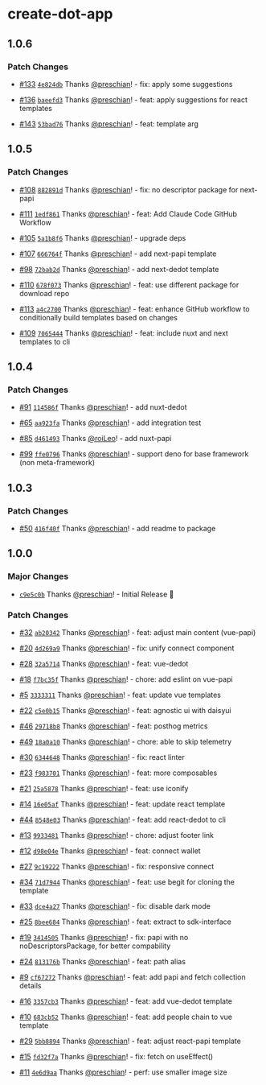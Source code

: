 # create-dot-app

## 1.0.6

### Patch Changes

- [#133](https://github.com/preschian/create-dot-app/pull/133) [`4e824db`](https://github.com/preschian/create-dot-app/commit/4e824db0fdc43e96ac130af84048febddac42465) Thanks [@preschian](https://github.com/preschian)! - fix: apply some suggestions

- [#136](https://github.com/preschian/create-dot-app/pull/136) [`baeefd3`](https://github.com/preschian/create-dot-app/commit/baeefd3f4bb143257562ae53cf7362bb8828ee63) Thanks [@preschian](https://github.com/preschian)! - feat: apply suggestions for react templates

- [#143](https://github.com/preschian/create-dot-app/pull/143) [`53bad76`](https://github.com/preschian/create-dot-app/commit/53bad76ed1606862e203209b126ac81a4cb9a9e6) Thanks [@preschian](https://github.com/preschian)! - feat: template arg

## 1.0.5

### Patch Changes

- [#108](https://github.com/preschian/create-dot-app/pull/108) [`882891d`](https://github.com/preschian/create-dot-app/commit/882891d9819b37e4d66c118e5b7e13e20327f0db) Thanks [@preschian](https://github.com/preschian)! - fix: no descriptor package for next-papi

- [#111](https://github.com/preschian/create-dot-app/pull/111) [`1edf861`](https://github.com/preschian/create-dot-app/commit/1edf8619533b72b1ab337f00aea2004bc31fa366) Thanks [@preschian](https://github.com/preschian)! - feat: Add Claude Code GitHub Workflow

- [#105](https://github.com/preschian/create-dot-app/pull/105) [`5a1b8f6`](https://github.com/preschian/create-dot-app/commit/5a1b8f670404284d8b23c1663c5b8eafed33001a) Thanks [@preschian](https://github.com/preschian)! - upgrade deps

- [#107](https://github.com/preschian/create-dot-app/pull/107) [`666764f`](https://github.com/preschian/create-dot-app/commit/666764fb7d05957cbfa99f2ed5c31942869341d4) Thanks [@preschian](https://github.com/preschian)! - add next-papi template

- [#98](https://github.com/preschian/create-dot-app/pull/98) [`72bab2d`](https://github.com/preschian/create-dot-app/commit/72bab2de941d7e46775ca07604cf65fc0de60581) Thanks [@preschian](https://github.com/preschian)! - add next-dedot template

- [#110](https://github.com/preschian/create-dot-app/pull/110) [`678f073`](https://github.com/preschian/create-dot-app/commit/678f0735d7244bcc392777cb488af02f2f4cedfb) Thanks [@preschian](https://github.com/preschian)! - feat: use different package for download repo

- [#113](https://github.com/preschian/create-dot-app/pull/113) [`a4c2700`](https://github.com/preschian/create-dot-app/commit/a4c270004b9781e1b17eb5c93711f3e89f39b708) Thanks [@preschian](https://github.com/preschian)! - feat: enhance GitHub workflow to conditionally build templates based on changes

- [#109](https://github.com/preschian/create-dot-app/pull/109) [`7065444`](https://github.com/preschian/create-dot-app/commit/70654444117b11cb8d60482fe57df01d2d673554) Thanks [@preschian](https://github.com/preschian)! - feat: include nuxt and next templates to cli

## 1.0.4

### Patch Changes

- [#91](https://github.com/preschian/create-dot-app/pull/91) [`114586f`](https://github.com/preschian/create-dot-app/commit/114586f86f844c4b1852e0cd2484441786564078) Thanks [@preschian](https://github.com/preschian)! - add nuxt-dedot

- [#65](https://github.com/preschian/create-dot-app/pull/65) [`aa923fa`](https://github.com/preschian/create-dot-app/commit/aa923fa2aa618a9c95d012638a5f7873b7c2ddd4) Thanks [@preschian](https://github.com/preschian)! - add integration test

- [#85](https://github.com/preschian/create-dot-app/pull/85) [`d461493`](https://github.com/preschian/create-dot-app/commit/d461493f279699489df3a76e91e8d4430e23718f) Thanks [@roiLeo](https://github.com/roiLeo)! - add nuxt-papi

- [#99](https://github.com/preschian/create-dot-app/pull/99) [`ffe0796`](https://github.com/preschian/create-dot-app/commit/ffe079645c1ecc80afb78c4c2209fe385381f8b3) Thanks [@preschian](https://github.com/preschian)! - support deno for base framework (non meta-framework)

## 1.0.3

### Patch Changes

- [#50](https://github.com/preschian/create-dot-app/pull/50) [`416f40f`](https://github.com/preschian/create-dot-app/commit/416f40f685090283802cc63bd61d684e6c5bff85) Thanks [@preschian](https://github.com/preschian)! - add readme to package

## 1.0.0

### Major Changes

- [`c9e5c0b`](https://github.com/preschian/create-dot-app/commit/c9e5c0b5699cfadac5dbdd9a66e5dca022f49491) Thanks [@preschian](https://github.com/preschian)! - Initial Release 🚀

### Patch Changes

- [#32](https://github.com/preschian/create-dot-app/pull/32) [`ab20342`](https://github.com/preschian/create-dot-app/commit/ab20342643d2f0e6001601ed3b7bf90f64a51842) Thanks [@preschian](https://github.com/preschian)! - feat: adjust main content (vue-papi)

- [#20](https://github.com/preschian/create-dot-app/pull/20) [`4d269a9`](https://github.com/preschian/create-dot-app/commit/4d269a94fb78fab1ad58ec855bea07ae51f0c7c4) Thanks [@preschian](https://github.com/preschian)! - fix: unify connect component

- [#28](https://github.com/preschian/create-dot-app/pull/28) [`32a5714`](https://github.com/preschian/create-dot-app/commit/32a5714299517b85f5e7497c203c1f4f3e4e0ead) Thanks [@preschian](https://github.com/preschian)! - feat: vue-dedot

- [#18](https://github.com/preschian/create-dot-app/pull/18) [`f7bc35f`](https://github.com/preschian/create-dot-app/commit/f7bc35f9f3c35d404844422ad27896e519b79d41) Thanks [@preschian](https://github.com/preschian)! - chore: add eslint on vue-papi

- [#5](https://github.com/preschian/create-dot-app/pull/5) [`3333311`](https://github.com/preschian/create-dot-app/commit/33333118bf60c1b3abc3605fc582d9ba53c70a6e) Thanks [@preschian](https://github.com/preschian)! - feat: update vue templates

- [#22](https://github.com/preschian/create-dot-app/pull/22) [`c5e0b15`](https://github.com/preschian/create-dot-app/commit/c5e0b15ce8dbfd28e278f462eb4fbd3e6b0dfb32) Thanks [@preschian](https://github.com/preschian)! - feat: agnostic ui with daisyui

- [#46](https://github.com/preschian/create-dot-app/pull/46) [`29718b8`](https://github.com/preschian/create-dot-app/commit/29718b8cae5f02f6d979a67518834b5b8f9ba984) Thanks [@preschian](https://github.com/preschian)! - feat: posthog metrics

- [#49](https://github.com/preschian/create-dot-app/pull/49) [`18a0a10`](https://github.com/preschian/create-dot-app/commit/18a0a1002874dca3cb7f17b9bc48504153768e63) Thanks [@preschian](https://github.com/preschian)! - chore: able to skip telemetry

- [#30](https://github.com/preschian/create-dot-app/pull/30) [`6344648`](https://github.com/preschian/create-dot-app/commit/6344648a6682f38f824e54b8781f07d8d77cce93) Thanks [@preschian](https://github.com/preschian)! - fix: react linter

- [#23](https://github.com/preschian/create-dot-app/pull/23) [`f983701`](https://github.com/preschian/create-dot-app/commit/f983701037590eb07dfbfb8f6882aef05f5b8eb7) Thanks [@preschian](https://github.com/preschian)! - feat: more composables

- [#21](https://github.com/preschian/create-dot-app/pull/21) [`25a5878`](https://github.com/preschian/create-dot-app/commit/25a587844aa5f01d5ddfa6274e7dd29517c409bc) Thanks [@preschian](https://github.com/preschian)! - feat: use iconify

- [#14](https://github.com/preschian/create-dot-app/pull/14) [`16e05af`](https://github.com/preschian/create-dot-app/commit/16e05af988e01c326f2da8c2e501154e251555f8) Thanks [@preschian](https://github.com/preschian)! - feat: update react template

- [#44](https://github.com/preschian/create-dot-app/pull/44) [`8548e03`](https://github.com/preschian/create-dot-app/commit/8548e03f54d48df67bec36fb1884fe685ab437d5) Thanks [@preschian](https://github.com/preschian)! - feat: add react-dedot to cli

- [#13](https://github.com/preschian/create-dot-app/pull/13) [`9933481`](https://github.com/preschian/create-dot-app/commit/993348109b43c7e4eff733e0bbc0a5c4991326cd) Thanks [@preschian](https://github.com/preschian)! - chore: adjust footer link

- [#12](https://github.com/preschian/create-dot-app/pull/12) [`d98e04e`](https://github.com/preschian/create-dot-app/commit/d98e04e51034fda641539c0e751382e779b61408) Thanks [@preschian](https://github.com/preschian)! - feat: connect wallet

- [#27](https://github.com/preschian/create-dot-app/pull/27) [`9c19222`](https://github.com/preschian/create-dot-app/commit/9c19222a5b962ea1353f555f04c0ec6e4ab79957) Thanks [@preschian](https://github.com/preschian)! - fix: responsive connect

- [#34](https://github.com/preschian/create-dot-app/pull/34) [`71d7944`](https://github.com/preschian/create-dot-app/commit/71d794438d554358aeddcbd1abce59a23b6b3603) Thanks [@preschian](https://github.com/preschian)! - feat: use begit for cloning the template

- [#33](https://github.com/preschian/create-dot-app/pull/33) [`dce4a27`](https://github.com/preschian/create-dot-app/commit/dce4a2724a5485e8cd978fed9ea9f84d73327b97) Thanks [@preschian](https://github.com/preschian)! - fix: disable dark mode

- [#25](https://github.com/preschian/create-dot-app/pull/25) [`8bee684`](https://github.com/preschian/create-dot-app/commit/8bee684853fd9222634168be0915cf92f014989b) Thanks [@preschian](https://github.com/preschian)! - feat: extract to sdk-interface

- [#19](https://github.com/preschian/create-dot-app/pull/19) [`3414505`](https://github.com/preschian/create-dot-app/commit/341450565c8be3b4dd4cba80f270e7a47cd03bc0) Thanks [@preschian](https://github.com/preschian)! - fix: papi with no noDescriptorsPackage, for better compability

- [#24](https://github.com/preschian/create-dot-app/pull/24) [`813176b`](https://github.com/preschian/create-dot-app/commit/813176b00b87bfc7a59653e14bb8d353590fa413) Thanks [@preschian](https://github.com/preschian)! - feat: path alias

- [#9](https://github.com/preschian/create-dot-app/pull/9) [`cf67272`](https://github.com/preschian/create-dot-app/commit/cf672723bc6982e8a91ca920ef248b39a8fec823) Thanks [@preschian](https://github.com/preschian)! - feat: add papi and fetch collection details

- [#16](https://github.com/preschian/create-dot-app/pull/16) [`3357cb3`](https://github.com/preschian/create-dot-app/commit/3357cb33d552cdd88d55514f4cc0c7b95e2d599c) Thanks [@preschian](https://github.com/preschian)! - feat: add vue-dedot template

- [#10](https://github.com/preschian/create-dot-app/pull/10) [`683cb52`](https://github.com/preschian/create-dot-app/commit/683cb522aa38784eb96e39a2db9c9d9c35590f10) Thanks [@preschian](https://github.com/preschian)! - feat: add people chain to vue template

- [#29](https://github.com/preschian/create-dot-app/pull/29) [`5bb8894`](https://github.com/preschian/create-dot-app/commit/5bb88943ae92e228d9ce3fc3c1ebddf9e4925c9d) Thanks [@preschian](https://github.com/preschian)! - feat: adjust react-papi template

- [#15](https://github.com/preschian/create-dot-app/pull/15) [`fd32f7a`](https://github.com/preschian/create-dot-app/commit/fd32f7a74134ce108d590cfb5b163631ab5c8515) Thanks [@preschian](https://github.com/preschian)! - fix: fetch on useEffect()

- [#11](https://github.com/preschian/create-dot-app/pull/11) [`4e6d9aa`](https://github.com/preschian/create-dot-app/commit/4e6d9aa156b4dd0677c79c451311add64c41c139) Thanks [@preschian](https://github.com/preschian)! - perf: use smaller image size
